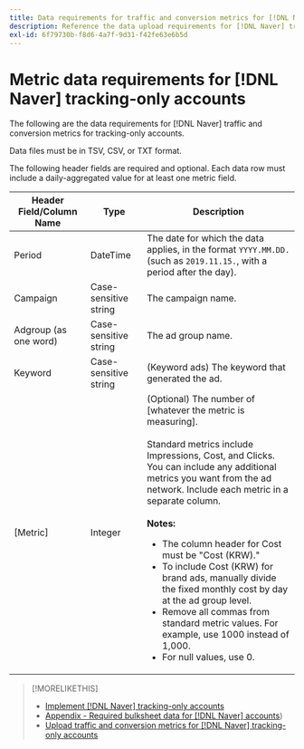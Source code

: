 ```yaml
---
title: Data requirements for traffic and conversion metrics for [!DNL Naver] tracking-only accounts
description: Reference the data upload requirements for [!DNL Naver] tracking-only accounts.
exl-id: 6f79730b-f8d6-4a7f-9d31-f42fe63e6b5d
---
```

# Metric data requirements for [!DNL Naver] tracking-only accounts

The following are the data requirements for [!DNL Naver] traffic and conversion metrics for tracking-only accounts.

Data files must be in TSV, CSV, or TXT format.

The following header fields are required and optional. Each data row must include a daily-aggregated value for at least one metric field.

| Header Field/Column Name | Type | Description |
| ---- | ---- | ---- |
| Period | DateTime | The date for which the data applies, in the format `YYYY.MM.DD.` (such as `2019.11.15.`, with a period after the day). |
| Campaign | Case-sensitive string | The campaign name. |
| Adgroup (as one word) | Case-sensitive string | The ad group name. |
| Keyword | Case-sensitive string | (Keyword ads) The keyword that generated the ad. |
| [Metric] | Integer | (Optional) The number of [whatever the metric is measuring].</br><br>Standard metrics include Impressions, Cost, and Clicks. You can include any additional metrics you want from the ad network. Include each metric in a separate column.<br><br><b>Notes:</b><ul><li>The column header for Cost must be &quot;Cost (KRW).&quot;</li><li>To include Cost (KRW) for brand ads, manually divide the fixed monthly cost by day at the ad group level.</li><li>Remove all commas from standard metric values. For example, use 1000 instead of 1,000.</li><li>For null values, use 0.</li></ul> |

>[!MORELIKETHIS]
>
>* [Implement [!DNL Naver] tracking-only accounts](/help/search-social-commerce/campaign-management/naver-tracking-only-account-implement.md)
>* [Appendix - Required bulksheet data for [!DNL Naver] accounts](/help/search-social-commerce/campaign-management/bulksheets/bulksheet-data-formats/bulksheet-data-naver.md))
>* [Upload traffic and conversion metrics for [!DNL Naver] tracking-only accounts](/help/search-social-commerce/tools/metrics-upload-tracking-campaigns/naver-tracking-campaigns-upload-metrics.md)
